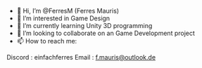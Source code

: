 - 👋 Hi, I’m @FerresM (Ferres Mauris)
- 👀 I’m interested in Game Design
- 🌱 I’m currently learning Unity 3D programming
- 💞️ I’m looking to collaborate on an Game Development project
- 📫 How to reach me:

Discord : einfachferres
Email : f.mauris@outlook.de

